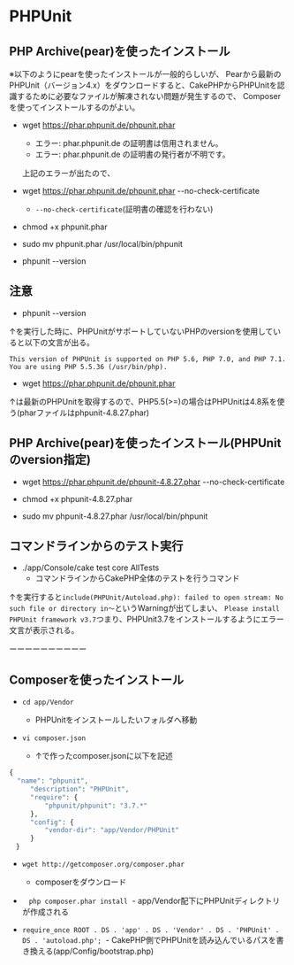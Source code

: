 # PHPUnit

## PHP Archive(pear)を使ったインストール

※以下のようにpearを使ったインストールが一般的らしいが、
Pearから最新のPHPUnit（バージョン4.x）をダウンロードすると、CakePHPからPHPUnitを認識するために必要なファイルが解凍されない問題が発生するので、
Composerを使ってインストールするのがよい。

- wget https://phar.phpunit.de/phpunit.phar
  - エラー: phar.phpunit.de の証明書は信用されません。
  - エラー: phar.phpunit.de の証明書の発行者が不明です。
  
  上記のエラーが出たので、

- wget https://phar.phpunit.de/phpunit.phar --no-check-certificate
  - `--no-check-certificate`(証明書の確認を行わない)

- chmod +x phpunit.phar

- sudo mv phpunit.phar /usr/local/bin/phpunit

- phpunit --version

## 注意

- phpunit --version

↑を実行した時に、PHPUnitがサポートしていないPHPのversionを使用していると以下の文言が出る。

`This version of PHPUnit is supported on PHP 5.6, PHP 7.0, and PHP 7.1.
You are using PHP 5.5.36 (/usr/bin/php).`

- wget https://phar.phpunit.de/phpunit.phar

↑は最新のPHPUnitを取得するので、PHP5.5(>=)の場合はPHPUnitは4.8系を使う(pharファイルはphpunit-4.8.27.phar)

## PHP Archive(pear)を使ったインストール(PHPUnitのversion指定)

- wget https://phar.phpunit.de/phpunit-4.8.27.phar --no-check-certificate

- chmod +x phpunit-4.8.27.phar

- sudo mv phpunit-4.8.27.phar /usr/local/bin/phpunit

## コマンドラインからのテスト実行

- ./app/Console/cake test core AllTests
  - コマンドラインからCakePHP全体のテストを行うコマンド

↑を実行すると`include(PHPUnit/Autoload.php): failed to open stream: No such file or directory in〜`というWarningが出てしまい、
`Please install PHPUnit framework v3.7`つまり、PHPUnit3.7をインストールするようにエラー文言が表示される。

ーーーーーーーーーー

## Composerを使ったインストール

- `cd app/Vendor`
  - PHPUnitをインストールしたいフォルダへ移動
  
- `vi composer.json`
  - ↑で作ったcomposer.jsonに以下を記述
  
```php
{
  "name": "phpunit",
　　  "description": "PHPUnit",
　　  "require": {
　　　    "phpunit/phpunit": "3.7.*"
　　  },
　　  "config": {
　　　    "vendor-dir": "app/Vendor/PHPUnit"
　　  }
　}
 ```
- `wget http://getcomposer.org/composer.phar`
  - composerをダウンロード

- `　php composer.phar install`
  - app/Vendor配下にPHPUnitディレクトリが作成される

- `require_once ROOT . DS . 'app' . DS . 'Vendor' . DS . 'PHPUnit' . DS . 'autoload.php';`
  - CakePHP側でPHPUnitを読み込んでいるパスを書き換える(app/Config/bootstrap.php)
